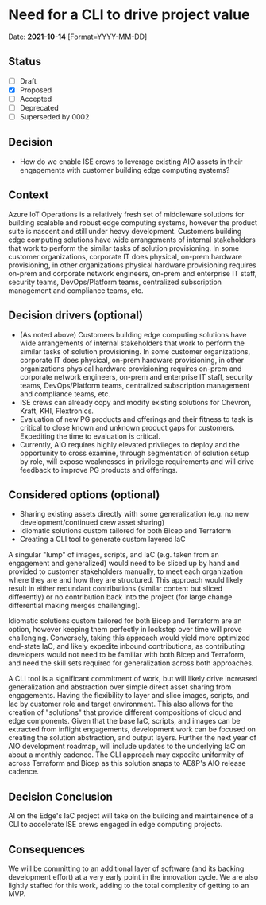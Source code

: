 # Need for a CLI to drive project value

Date: **2021-10-14** [Format=YYYY-MM-DD]

## Status

- [ ] Draft
- [X] Proposed
- [ ] Accepted
- [ ] Deprecated
- [ ] Superseded by 0002

## Decision

- How do we enable ISE crews to leverage existing AIO assets in their engagements with customer building edge computing systems?

## Context

Azure IoT Operations is a relatively fresh set of middleware solutions for building scalable and robust edge computing systems, however the product suite is nascent and still under heavy development. Customers building edge computing solutions have wide arrangements of internal stakeholders that work to perform the similar tasks of solution provisioning. In some customer organizations, corporate IT does physical, on-prem hardware provisioning, in other organizations physical hardware provisioning requires on-prem and corporate network engineers, on-prem and enterprise IT staff, security teams, DevOps/Platform teams, centralized subscription management and compliance teams, etc.

## Decision drivers (optional)

- (As noted above) Customers building edge computing solutions have wide arrangements of internal stakeholders that work to perform the similar tasks of solution provisioning. In some customer organizations, corporate IT does physical, on-prem hardware provisioning, in other organizations physical hardware provisioning requires on-prem and corporate network engineers, on-prem and enterprise IT staff, security teams, DevOps/Platform teams, centralized subscription management and compliance teams, etc.
- ISE crews can already copy and modify existing solutions for Chevron, Kraft, KHI, Flextronics.
- Evaluation of new PG products and offerings and their fitness to task is critical to close known and unknown product gaps for customers. Expediting the time to evaluation is critical.
- Currently, AIO requires highly elevated privileges to deploy and the opportunity to cross examine, through segmentation of solution setup by role, will expose weaknesses in privilege requirements and will drive feedback to improve PG products and offerings.

## Considered options (optional)

- Sharing existing assets directly with some generalization (e.g. no new development/continued crew asset sharing)
- Idiomatic solutions custom tailored for both Bicep and Terraform
- Creating a CLI tool to generate custom layered IaC

A singular "lump" of images, scripts, and IaC (e.g. taken from an engagement and generalized) would need to be sliced up by hand and provided to customer stakeholders manually, to meet each organization where they are and how they are structured. This approach would likely result in either redundant contributions (similar content but sliced differently) or no contribution back into the project (for large change differential making merges challenging).

Idiomatic solutions custom tailored for both Bicep and Terraform are an option, however keeping them perfectly in lockstep over time will prove challenging. Conversely, taking this approach would yield more optimized end-state IaC, and likely expedite inbound contributions, as contributing developers would not need to be familiar with both Bicep and Terraform, and need the skill sets required for generalization across both approaches.

A CLI tool is a significant commitment of work, but will likely drive increased generalization and abstraction over simple direct asset sharing from engagements. Having the flexibility to layer and slice images, scripts, and Iac by customer role and target environment. This also allows for the creation of "solutions" that provide different compositions of cloud and edge components. Given that the base IaC, scripts, and images can be extracted from inflight engagements, development work can be focused on creating the solution abstraction, and output layers. Further the next year of AIO development roadmap, will include updates to the underlying IaC on about a monthly cadence. The CLI approach may expedite uniformity of across Terraform and Bicep as this solution snaps to AE&P's AIO release cadence.

## Decision Conclusion

AI on the Edge's IaC project will take on the building and maintainence of a CLI to accelerate ISE crews engaged in edge computing projects.  

## Consequences

We will be committing to an additional layer of software (and its backing development effort) at a very early point in the innovation cycle. We are also lightly staffed for this work, adding to the total complexity of getting to an MVP.
